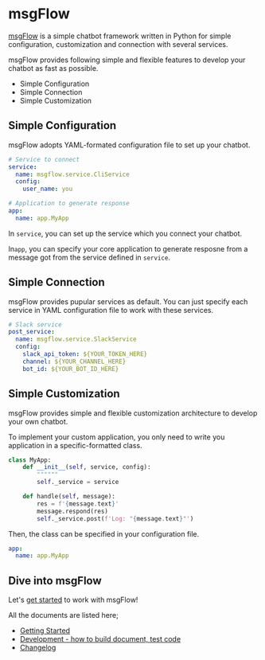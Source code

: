 # msgFlow

[msgFlow](https://github.com/noriyukipy/msgflow) is a simple chatbot framework written in Python for simple configuration, customization and connection with several services.

msgFlow provides following simple and flexible features to develop your chatbot as fast as possible.

- Simple Configuration
- Simple Connection
- Simple Customization

## Simple Configuration

msgFlow adopts YAML-formated configuration file to set up your chatbot.

```yaml
# Service to connect
service:
  name: msgflow.service.CliService
  config:
    user_name: you

# Application to generate response
app:
  name: app.MyApp
```

In `service`, you can set up the service which you connect your chatbot.

In`app`, you can specify your core application to generate resposne from a message got from the service defined in `service`.

## Simple Connection

msgFlow provides pupular services as default.
You can just specify each service in YAML configuration file to work with these services.

```yaml
# Slack service
post_service:
  name: msgflow.service.SlackService
  config:
    slack_api_token: ${YOUR_TOKEN_HERE}
    channel: ${YOUR_CHANNEL_HERE}
    bot_id: ${YOUR_BOT_ID_HERE}
```

## Simple Customization

msgFlow provides simple and flexible customization architecture to develop your own chatbot.

To implement your custom application, you only need to write you application in a specific-formatted class.

```py
class MyApp:
    def __init__(self, service, config):
        """"""
        self._service = service

    def handle(self, message):
        res = f'{message.text}'
        message.respond(res)
        self._service.post(f'Log: "{message.text}"')
```

Then, the class can be specified in your configuration file.

```yaml
app:
  name: app.MyApp
```

## Dive into msgFlow

Let's [get started](getting_started.md) to work with msgFlow!

All the documents are listed here;

- [Getting Started](getting_started.md)
- [Development - how to build document, test code](development.md)
- [Changelog](CHANGELOG.md)
